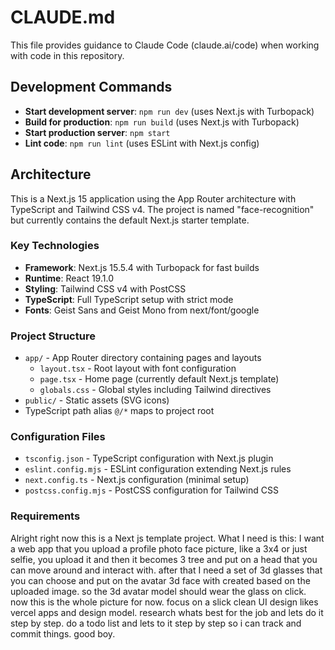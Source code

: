 # CLAUDE.md

This file provides guidance to Claude Code (claude.ai/code) when working with code in this repository.

## Development Commands

- **Start development server**: `npm run dev` (uses Next.js with Turbopack)
- **Build for production**: `npm run build` (uses Next.js with Turbopack)
- **Start production server**: `npm start`
- **Lint code**: `npm run lint` (uses ESLint with Next.js config)

## Architecture

This is a Next.js 15 application using the App Router architecture with TypeScript and Tailwind CSS v4. The project is named "face-recognition" but currently contains the default Next.js starter template.

### Key Technologies
- **Framework**: Next.js 15.5.4 with Turbopack for fast builds
- **Runtime**: React 19.1.0
- **Styling**: Tailwind CSS v4 with PostCSS
- **TypeScript**: Full TypeScript setup with strict mode
- **Fonts**: Geist Sans and Geist Mono from next/font/google

### Project Structure
- `app/` - App Router directory containing pages and layouts
  - `layout.tsx` - Root layout with font configuration
  - `page.tsx` - Home page (currently default Next.js template)
  - `globals.css` - Global styles including Tailwind directives
- `public/` - Static assets (SVG icons)
- TypeScript path alias `@/*` maps to project root

### Configuration Files
- `tsconfig.json` - TypeScript configuration with Next.js plugin
- `eslint.config.mjs` - ESLint configuration extending Next.js rules
- `next.config.ts` - Next.js configuration (minimal setup)
- `postcss.config.mjs` - PostCSS configuration for Tailwind CSS

### Requirements
Alright right now this is a Next js template project.
What I need is this:
I want a web app that you upload a profile photo face picture, like a 3x4 or just selfie, you upload it and then it becomes 3 tree and put on a head that you can move around and interact with. after that I need a set of 3d glasses that you can choose and put on the avatar 3d face with created based on the uploaded image. so the 3d avatar model should wear the glass on click.
now this is the whole picture for now. focus on a slick clean UI design likes vercel apps and design model.
research whats best for the job and lets do it step by step. do a todo list and lets to it step by step so i can track and commit things. good boy.